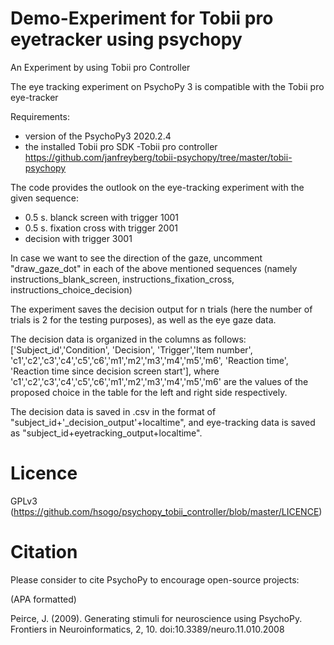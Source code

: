 # Demo-Experiment for Tobii pro eyetracker using psychopy
An Experiment by using Tobii pro Controller 


The eye tracking experiment on PsychoPy 3 is compatible with the Tobii pro eye-tracker

Requirements:
- version of the PsychoPy3 2020.2.4
- the installed Tobii pro SDK
-Tobii pro controller https://github.com/janfreyberg/tobii-psychopy/tree/master/tobii-psychopy

The code provides the outlook on the eye-tracking experiment with the given sequence:
- 0.5 s. blanck screen with trigger 1001
- 0.5 s. fixation cross with trigger 2001
- decision with trigger 3001

In case we want to see the direction of the gaze, uncomment "draw_gaze_dot" in each of the above mentioned sequences (namely instructions_blank_screen, instructions_fixation_cross, instructions_choice_decision)

The experiment saves the decision output for n trials (here the number of trials is 2 for the testing purposes), as well as the eye gaze data.

The decision data is organized in the columns as follows:
['Subject_id','Condition', 'Decision', 'Trigger','Item number', 'c1','c2','c3','c4','c5','c6','m1','m2','m3','m4','m5','m6', 'Reaction time', 'Reaction time since decision screen start'],
where 'c1','c2','c3','c4','c5','c6','m1','m2','m3','m4','m5','m6' are the values of the proposed choice in the table for the left and right side respectively.

The decision data is saved in .csv in the format of  "subject_id+'_decision_output'+localtime", and eye-tracking data is saved as "subject_id+eyetracking_output+localtime".

# Licence
GPLv3 (https://github.com/hsogo/psychopy_tobii_controller/blob/master/LICENCE)

# Citation
Please consider to cite PsychoPy to encourage open-source projects:

(APA formatted)

Peirce, J. (2009). Generating stimuli for neuroscience using PsychoPy. Frontiers in Neuroinformatics, 2, 10. doi:10.3389/neuro.11.010.2008
